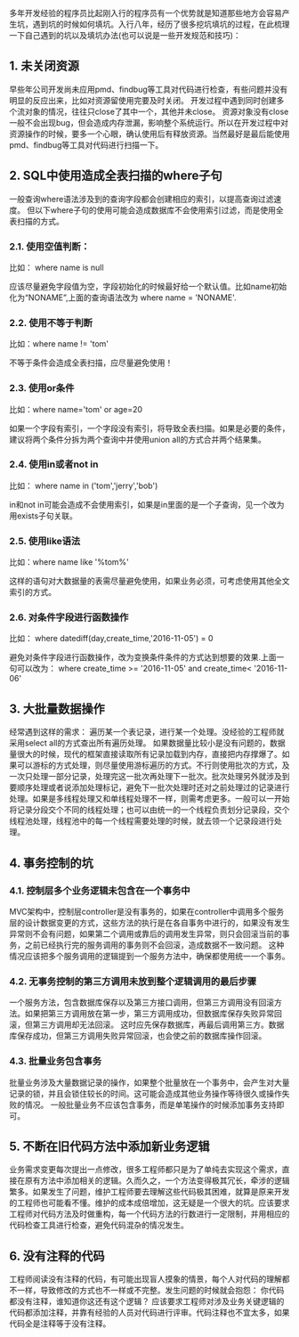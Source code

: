 <!---
markmeta_author: wongoo
markmeta_date: 2016-11-05
markmeta_title: 软件开发中曾经遇到的那些坑
markmeta_categories: 经验
markmeta_tags: development
-->


多年开发经验的程序员比起刚入行的程序员有一个优势就是知道那些地方会容易产生坑，遇到坑的时候如何填坑。入行八年，经历了很多挖坑填坑的过程，在此梳理一下自己遇到的坑以及填坑办法(也可以说是一些开发规范和技巧)：


## 1. 未关闭资源

早些年公司开发尚未应用pmd、findbug等工具对代码进行检查，有些问题并没有明显的反应出来，比如对资源留使用完要及时关闭。 开发过程中遇到同时创建多个流对象的情况，往往只close了其中一个，其他并未close。 资源对象没有close一般不会出现bug，但会造成内存泄漏，影响整个系统运行。所以在开发过程中对资源操作的时候，要多一个心眼，确认使用后有释放资源。当然最好是最后能使用pmd、findbug等工具对代码进行扫描一下。

## 2. SQL中使用造成全表扫描的where子句

一般查询where语法涉及到的查询字段都会创建相应的索引，以提高查询过滤速度。 但以下where子句的使用可能会造成数据库不会使用索引过滤，而是使用全表扫描的方式。 
 
### 2.1. 使用空值判断： 
   
   比如： where name is null
   
   应该尽量避免字段值为空，字段初始化的时候最好给一个默认值。比如name初始化为“NONAME”,上面的查询语法改为 where name = 'NONAME'.

### 2.2. 使用不等于判断

比如：where name != 'tom'

不等于条件会造成全表扫描，应尽量避免使用！

### 2.3. 使用or条件

比如：where name='tom' or age=20

如果一个字段有索引，一个字段没有索引，将导致全表扫描。如果是必要的条件，建议将两个条件分拆为两个查询中并使用union all的方式合并两个结果集。

### 2.4. 使用in或者not in

比如： where name in ('tom','jerry','bob')

in和not in可能会造成不会使用索引，如果是in里面的是一个子查询，见一个改为用exists子句关联。

### 2.5. 使用like语法

比如：where name like '%tom%'

这样的语句对大数据量的表需尽量避免使用，如果业务必须，可考虑使用其他全文索引的方式。


### 2.6. 对条件字段进行函数操作

比如： where datediff(day,create_time,'2016-11-05') = 0

避免对条件字段进行函数操作，改为变换条件条件的方式达到想要的效果.上面一句可以改为： where create_time >= '2016-11-05' and create_time< '2016-11-06'


## 3. 大批量数据操作

经常遇到这样的需求： 遍历某一个表记录，进行某一个处理。没经验的工程师就采用select all的方式查出所有遍历处理。 如果数据量比较小是没有问题的，数据量很大的时候，现代的框架直接读取所有记录加载到内存，直接把内存撑爆了。如果可以游标的方式处理，则尽量使用游标遍历的方式。不行则使用批次的方式，及一次只处理一部分记录，处理完这一批次再处理下一批次。批次处理另外就涉及到要顺序处理或者说添加处理标记，避免下一批次处理时还对之前处理过的记录进行处理。如果是多线程处理又和单线程处理不一样，则需考虑更多。一般可以一开始将记录分段交个不同的线程处理；也可以由统一的一个线程负责划分记录段，交个线程池处理，线程池中的每一个线程需要处理的时候，就去领一个记录段进行处理。


## 4. 事务控制的坑
 
### 4.1. 控制层多个业务逻辑未包含在一个事务中

MVC架构中，控制层controller是没有事务的，如果在controller中调用多个服务层的设计数据变更的方式，这些方法的执行是在各自事务中进行的，如果没有发生异常则不会有问题，如果第二个调用或靠后的调用发生异常，则只会回滚当前的事务，之前已经执行完的服务调用的事务则不会回滚，造成数据不一致问题。 这种情况应该把多个服务调用的逻辑提到一个服务方法中，确保都使用统一一个事务。

### 4.2. 无事务控制的第三方调用未放到整个逻辑调用的最后步骤

一个服务方法，包含数据库保存以及第三方接口调用，但第三方调用没有回滚方法。如果把第三方调用放在第一步，第三方调用成功，但数据库保存失败异常回滚，但第三方调用却无法回滚。 这时应先保存数据库，再最后调用第三方。数据库保存成功，但第三方调用失败异常回滚，也会使之前的数据库操作回滚。

### 4.3. 批量业务包含事务

批量业务涉及大量数据记录的操作，如果整个批量放在一个事务中，会产生对大量记录的锁，并且会锁住较长的时间。这可能会造成其他业务操作等待很久或操作失败的情况。 一般批量业务不应该包含事务，而是单笔操作的时候添加事务支持即可。

 
## 5. 不断在旧代码方法中添加新业务逻辑

业务需求变更每次提出一点修改，很多工程师都只是为了单纯去实现这个需求，直接在原有方法中添加相关的逻辑。久而久之，一个方法变得极其冗长，牵涉的逻辑繁多。如果发生了问题，维护工程师要去理解这些代码极其困难，就算是原来开发的工程师也可能看不懂。维护的成本成倍增加，这无疑是一个很大的坑。应该要求工程师对代码方法及时做重构，每一个代码方法的行数进行一定限制，并用相应的代码检查工具进行检查，避免代码混杂的情况发生。

## 6. 没有注释的代码

工程师阅读没有注释的代码，有可能出现盲人摸象的情景，每个人对代码的理解都不一样，导致修改的方式也不一样或不完整。发生问题的时候就会抱怨： 你代码都没有注释，谁知道你这还有这个逻辑？ 应该要求工程师对涉及业务关键逻辑的代码都添加注释，并靠有经验的人员对代码进行评审。代码注释也不宜太多，如果代码全是注释等于没有注释。




